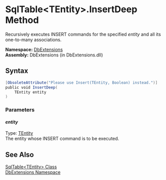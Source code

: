 SqlTable&lt;TEntity>.InsertDeep Method
======================================
Recursively executes INSERT commands for the specified *entity* and all its one-to-many associations.

**Namespace:** [DbExtensions][1]  
**Assembly:** DbExtensions (in DbExtensions.dll)

Syntax
------

```csharp
[ObsoleteAttribute("Please use Insert(TEntity, Boolean) instead.")]
public void InsertDeep(
	TEntity entity
)
```

### Parameters

#### *entity*
Type: [TEntity][2]  
The entity whose INSERT command is to be executed.


See Also
--------
[SqlTable&lt;TEntity> Class][2]  
[DbExtensions Namespace][1]  

[1]: ../README.md
[2]: README.md